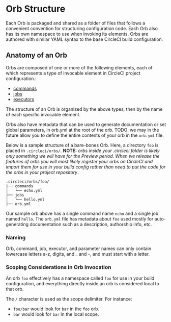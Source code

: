 # Orb Structure

Each Orb is packaged and shared as a folder of files that follows a convenient convention for structuring configuration code. Each Orb also has its own namespace to use when invoking its elements. Orbs are authored with similar YAML syntax to the base CircleCI build configuration.

## Anatomy of an Orb
Orbs are composed of one or more of the following elements, each of which represents a type of invocable element in CircleCI project configuration.:

* [commands](commands.md)
* [jobs](jobs.md)
* [executors](executors.md)

The structure of an Orb is organized by the above types, then by the name of each specific invocable element.

Orbs also have metadata that can be used to generate documentation or set global parameters, in orb.yml at the root of the orb. TODO: we may in the future allow you to define the entire contents of your orb in the `orb.yml` file.

Below is a sample structure of a bare-bones Orb. Here, a directory `foo` is placed in `.circleci/orbs/`. **NOTE:** _orbs inside your .circleci folder is likely only something we will have for the Preview period. When we release the features of orbs you will most likely register your orbs on CircleCI and import them for use in your build config rather than need to put the code for the orbs in your project repository_. 

```
.circleci/orbs/foo/
├── commands
│   └── echo.yml
├── jobs
│   └── hello.yml
├── orb.yml
```

Our sample orb above has a single command name `echo` and a single job named `hello`. The `orb.yml` file has metadata about `foo` used mostly for auto-generating documentation such as a description, authorship info, etc.

### Naming

Orb, command, job, executor, and parameter names can only contain lowercase letters a-z, digits, and _ and -, and must start with a letter.

### Scoping Considerations in Orb Invocation

An orb `foo` effectively has a namespace called `foo` for use in your build configuration, and everything directly inside an orb is considered local to that orb.

The `/` character is used as the scope delimiter. For instance:
* `foo/bar` would look for `bar` in the `foo` orb.
* `bar` would look for `bar` in the local scope.

